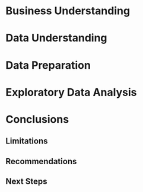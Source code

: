# Business Understanding

# Data Understanding

# Data Preparation

# Exploratory Data Analysis

# Conclusions

## Limitations

## Recommendations

## Next Steps
